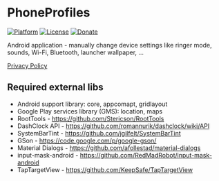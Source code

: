 PhoneProfiles
=============

[![Platform](https://img.shields.io/badge/platform-android-green.svg)](http://developer.android.com/index.html)
[![License](https://img.shields.io/hexpm/l/plug.svg)](https://github.com/henrichg/PhoneProfiles/blob/master/LICENSE)
[![Donate](https://img.shields.io/badge/Donate-PayPal-green.svg)](https://www.paypal.com/cgi-bin/webscr?cmd=_donations&business=henrich%2egron%40gmail%2ecom&lc=SK&item_name=Henrich%20Gron&currency_code=EUR&bn=PP%2dDonationsBF%3abtn_donateCC_LG%2egif%3aNonHosted)

Android application - manually change device settings like ringer mode, sounds, Wi-Fi, Bluetooth, launcher wallpaper, ...

[Privacy Policy](https://sites.google.com/site/phoneprofiles/home/privacy-policy)

Required external libs
----------------------

- Android support library: core, appcomapt, gridlayout
- Google Play services library (GMS): location, maps
- RootTools - https://github.com/Stericson/RootTools
- DashClock API - https://github.com/romannurik/dashclock/wiki/API
- SystemBarTint - https://github.com/jgilfelt/SystemBarTint
- GSon - https://code.google.com/p/google-gson/
- Material Dialogs - https://github.com/afollestad/material-dialogs
- input-mask-android - https://github.com/RedMadRobot/input-mask-android
- TapTargetView - https://github.com/KeepSafe/TapTargetView
